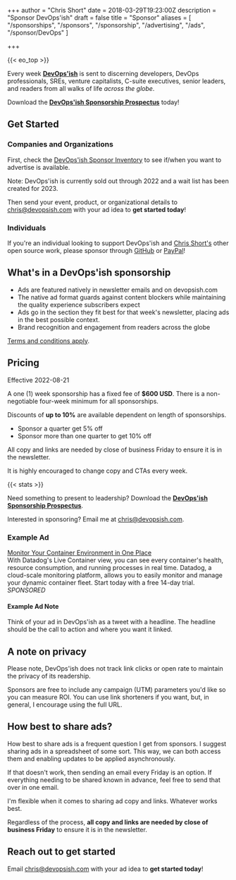 +++
author = "Chris Short"
date = 2018-03-29T19:23:00Z
description = "Sponsor DevOps'ish"
draft = false
title = "Sponsor"
aliases = [
    "/sponsorships",
    "/sponsors",
    "/sponsorship",
    "/advertising",
    "/ads",
    "/sponsor/DevOps"
]

+++

{{< eo_top >}}

Every week [**DevOps'ish**](/) is sent to discerning developers, DevOps professionals, SREs, venture capitalists, C-suite executives, senior leaders, and readers from all walks of life *across the globe*.

Download the [**DevOps'ish Sponsorship Prospectus**](https://devopsi.sh/prospectus) today!

## Get Started

### Companies and Organizations

First, check the [DevOps'ish Sponsor Inventory](https://www.icloud.com/iclouddrive/05f323xhAIU7gP0CIineB4JnQ#DevOps%5Fish_Sponsor_Inventory) to see if/when you want to advertise is available.

Note: DevOps'ish is currently sold out through 2022 and a wait list has been created for 2023.

Then send your event, product, or organizational details to [chris@devopsish.com](mailto:chris@devopsish.com) with your ad idea to **get started today**!

### Individuals

If you're an individual looking to support DevOps'ish and [Chris Short's](http://chrisshort.net/) other open source work, please sponsor through [GitHub](https://github.com/sponsors/chris-short) or [PayPal](https://paypal.me/devopsish)! 

## What's in a DevOps'ish sponsorship

* Ads are featured natively in newsletter emails and on devopsish.com
* The native ad format guards against content blockers while maintaining the quality experience subscribers expect
* Ads go in the section they fit best for that week's newsletter, placing ads in the best possible context.
* Brand recognition and engagement from readers across the globe

[Terms and conditions apply](https://devopsish.com/terms/).

## Pricing

Effective 2022-08-21

A one (1) week sponsorship has a fixed fee of **$600 USD**. There is a non-negotiable four-week minimum for all sponsorships.

Discounts of **up to 10%** are available dependent on length of sponsorships.

* Sponsor a quarter get 5% off
* Sponsor more than one quarter to get 10% off

All copy and links are needed by close of business Friday to ensure it is in the newsletter.

It is highly encouraged to change copy and CTAs every week.

{{< stats >}}

Need something to present to leadership? Download the [**DevOps'ish Sponsorship Prospectus**](https://devopsi.sh/prospectus).

Interested in sponsoring? Email me at [chris@devopsish.com](mailto:chris@devopsish.com).

### Example Ad

[Monitor Your Container Environment in One Place](https://www.datadoghq.com/dg/monitor/containers/?utm_source=Advertisement&utm_medium=Advertisement&utm_campaign=DevOpsish-Newsletter04&utm_content=Containers)  
With Datadog's Live Container view, you can see every container's health, resource consumption, and running processes in real time. Datadog, a cloud-scale monitoring platform, allows you to easily monitor and manage your dynamic container fleet. Start today with a free 14-day trial. *SPONSORED*

#### Example Ad Note

Think of your ad in DevOps'ish as a tweet with a headline. The headline should be the call to action and where you want it linked.

## A note on privacy

Please note, DevOps'ish does not track link clicks or open rate to maintain the privacy of its readership.

Sponsors are free to include any campaign (UTM) parameters you'd like so you can measure ROI. You can use link shorteners if you want, but, in general, I encourage using the full URL.

## How best to share ads?

How best to share ads is a frequent question I get from sponsors. I suggest sharing ads in a spreadsheet of some sort. This way, we can both access them and enabling updates to be applied asynchronously.

If that doesn't work, then sending an email every Friday is an option. If everything needing to be shared known in advance, feel free to send that over in one email.

I'm flexible when it comes to sharing ad copy and links. Whatever works best.

Regardless of the process, **all copy and links are needed by close of business Friday** to ensure it is in the newsletter.

## Reach out to get started

Email [chris@devopsish.com](mailto:chris@devopsish.com) with your ad idea to **get started today**!
